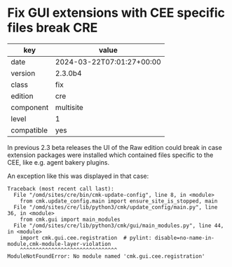 [//]: # (werk v2)
# Fix GUI extensions with CEE specific files break CRE

key        | value
---------- | ---
date       | 2024-03-22T07:01:27+00:00
version    | 2.3.0b4
class      | fix
edition    | cre
component  | multisite
level      | 1
compatible | yes

In previous 2.3 beta releases the UI of the Raw edition could break in case
extension packages were installed which contained files specific to the CEE,
like e.g. agent bakery plugins.

An exception like this was displayed in that case:

```
Traceback (most recent call last):
  File "/omd/sites/cre/bin/cmk-update-config", line 8, in <module>
    from cmk.update_config.main import ensure_site_is_stopped, main
  File "/omd/sites/cre/lib/python3/cmk/update_config/main.py", line 36, in <module>
    from cmk.gui import main_modules
  File "/omd/sites/cre/lib/python3/cmk/gui/main_modules.py", line 44, in <module>
    import cmk.gui.cee.registration  # pylint: disable=no-name-in-module,cmk-module-layer-violation
    ^^^^^^^^^^^^^^^^^^^^^^^^^^^^^^^
ModuleNotFoundError: No module named 'cmk.gui.cee.registration'
```
